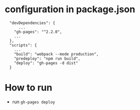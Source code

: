 # configuration in package.json
```
  "devDependencies": {
      ...
    "gh-pages": "^2.2.0",
    ...
  },
  "scripts": {
    ...
    "build": "webpack --mode production",
    "predeploy": "npm run build",
    "deploy": "gh-pages -d dist"
  }
```

# How to run
- run `gh-pages deploy`
